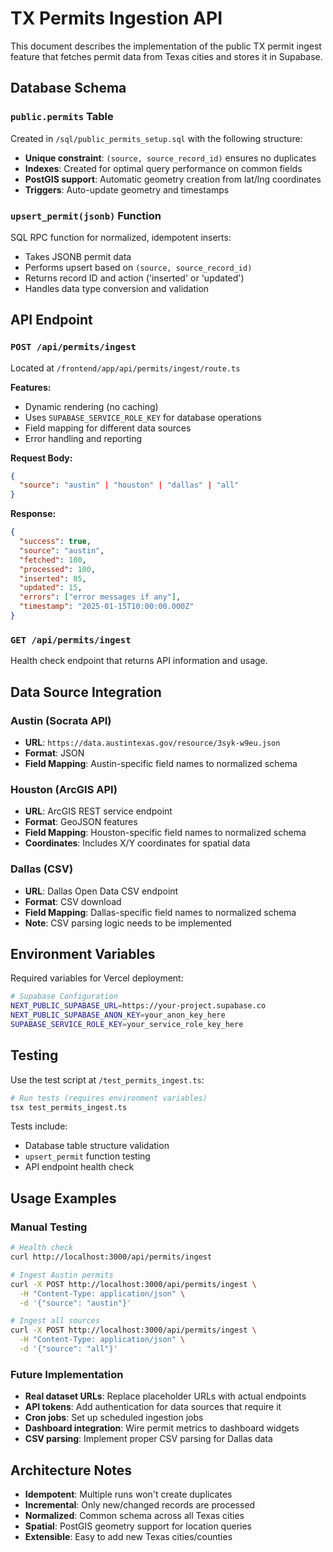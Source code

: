 # TX Permits Ingestion API

This document describes the implementation of the public TX permit ingest feature that fetches permit data from Texas cities and stores it in Supabase.

## Database Schema

### `public.permits` Table

Created in `/sql/public_permits_setup.sql` with the following structure:

- **Unique constraint**: `(source, source_record_id)` ensures no duplicates
- **Indexes**: Created for optimal query performance on common fields
- **PostGIS support**: Automatic geometry creation from lat/lng coordinates
- **Triggers**: Auto-update geometry and timestamps

### `upsert_permit(jsonb)` Function

SQL RPC function for normalized, idempotent inserts:
- Takes JSONB permit data
- Performs upsert based on `(source, source_record_id)`
- Returns record ID and action ('inserted' or 'updated')
- Handles data type conversion and validation

## API Endpoint

### `POST /api/permits/ingest`

Located at `/frontend/app/api/permits/ingest/route.ts`

**Features:**
- Dynamic rendering (no caching)
- Uses `SUPABASE_SERVICE_ROLE_KEY` for database operations
- Field mapping for different data sources
- Error handling and reporting

**Request Body:**
```json
{
  "source": "austin" | "houston" | "dallas" | "all"
}
```

**Response:**
```json
{
  "success": true,
  "source": "austin",
  "fetched": 100,
  "processed": 100,
  "inserted": 85,
  "updated": 15,
  "errors": ["error messages if any"],
  "timestamp": "2025-01-15T10:00:00.000Z"
}
```

### `GET /api/permits/ingest`

Health check endpoint that returns API information and usage.

## Data Source Integration

### Austin (Socrata API)
- **URL**: `https://data.austintexas.gov/resource/3syk-w9eu.json`
- **Format**: JSON
- **Field Mapping**: Austin-specific field names to normalized schema

### Houston (ArcGIS API)  
- **URL**: ArcGIS REST service endpoint
- **Format**: GeoJSON features
- **Field Mapping**: Houston-specific field names to normalized schema
- **Coordinates**: Includes X/Y coordinates for spatial data

### Dallas (CSV)
- **URL**: Dallas Open Data CSV endpoint  
- **Format**: CSV download
- **Field Mapping**: Dallas-specific field names to normalized schema
- **Note**: CSV parsing logic needs to be implemented

## Environment Variables

Required variables for Vercel deployment:

```bash
# Supabase Configuration
NEXT_PUBLIC_SUPABASE_URL=https://your-project.supabase.co
NEXT_PUBLIC_SUPABASE_ANON_KEY=your_anon_key_here
SUPABASE_SERVICE_ROLE_KEY=your_service_role_key_here
```

## Testing

Use the test script at `/test_permits_ingest.ts`:

```bash
# Run tests (requires environment variables)
tsx test_permits_ingest.ts
```

Tests include:
- Database table structure validation
- `upsert_permit` function testing
- API endpoint health check

## Usage Examples

### Manual Testing

```bash
# Health check
curl http://localhost:3000/api/permits/ingest

# Ingest Austin permits
curl -X POST http://localhost:3000/api/permits/ingest \
  -H "Content-Type: application/json" \
  -d '{"source": "austin"}'

# Ingest all sources
curl -X POST http://localhost:3000/api/permits/ingest \
  -H "Content-Type: application/json" \
  -d '{"source": "all"}'
```

### Future Implementation

- **Real dataset URLs**: Replace placeholder URLs with actual endpoints
- **API tokens**: Add authentication for data sources that require it
- **Cron jobs**: Set up scheduled ingestion jobs
- **Dashboard integration**: Wire permit metrics to dashboard widgets
- **CSV parsing**: Implement proper CSV parsing for Dallas data

## Architecture Notes

- **Idempotent**: Multiple runs won't create duplicates
- **Incremental**: Only new/changed records are processed
- **Normalized**: Common schema across all Texas cities
- **Spatial**: PostGIS geometry support for location queries
- **Extensible**: Easy to add new Texas cities/counties